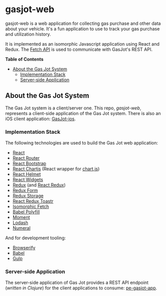 # gasjot-web

gasjot-web is a web application for collecting gas purchase and other data about
your vehicle.  It's a fun application to use to track your gas purchase and
utilization history.

It is implemented as an isomorphic Javascript application using React and
Redux.  The [Fetch API](https://developer.mozilla.org/en-US/docs/Web/API/Fetch_API) is used to communicate with GasJot's REST API.

**Table of Contents**

- [About the Gas Jot System](#about-the-gas-jot-system)
  - [Implementation Stack](#implementation-stack)
  - [Server-side Application](#server-side-application)

## About the Gas Jot System

The Gas Jot system is a client/server one.  This repo, *gasjot-web*, represents a client-side application of
the Gas Jot system.  There is also an iOS client application:
[GasJot-ios](https://github.com/evanspa/GasJot-ios).

### Implementation Stack

The following technologies are used to build the Gas Jot web application:

+ [React](https://facebook.github.io/react/)
+ [React Router](https://github.com/reactjs/react-router)
+ [React Bootstrap](https://react-bootstrap.github.io/)
+ [React Chartjs](https://github.com/jhudson8/react-chartjs) (React wrapper for [chart.js](http://www.chartjs.org/))
+ [React Helmet](https://github.com/nfl/react-helmet)
+ [React Widgets](https://jquense.github.io/react-widgets/docs/#/?_k=p3l577)
+ [Redux](http://redux.js.org/) (and [React Redux](https://github.com/reactjs/react-redux))
+ [Redux Form](https://github.com/erikras/redux-form)
+ [Redux Storage](https://github.com/michaelcontento/redux-storage)
+ [React Redux Toastr](https://github.com/diegoddox/react-redux-toastr)
+ [Isomorphic Fetch](https://github.com/matthew-andrews/isomorphic-fetch)
+ [Babel Polyfill](https://babeljs.io/docs/usage/polyfill/)
+ [Moment](http://momentjs.com/)
+ [Lodash](https://lodash.com/)
+ [Numeral](http://numeraljs.com/)

And for development tooling:

+ [Browserify](http://browserify.org/)
+ [Babel](https://babeljs.io/)
+ [Gulp](http://gulpjs.com/)

### Server-side Application

The server-side application of Gas Jot provides a REST API endpoint (*written in
Clojure*) for the client applications to consume:
[pe-gasjot-app](https://github.com/evanspa/pe-gasjot-app).

